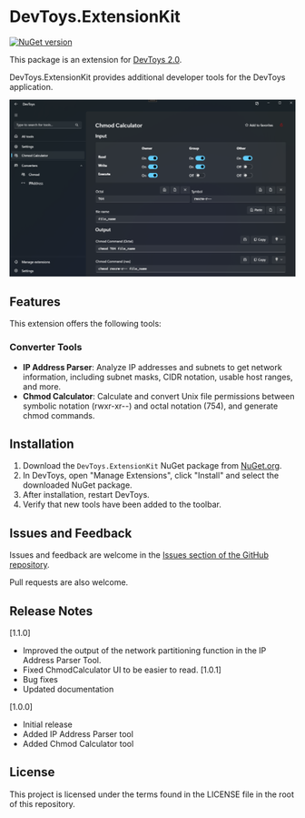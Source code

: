 # DevToys.ExtensionKit
[![NuGet version](https://badge.fury.io/nu/DevToys.ExtensionKit.svg)](https://badge.fury.io/nu/DevToys.ExtensionKit)

This package is an extension for [DevToys 2.0](https://devtoys.app/).

DevToys.ExtensionKit provides additional developer tools for the DevToys application.

![preview](https://raw.githubusercontent.com/yui10/DevToys.ExtensionKit/main/assets/preview.png?raw=true)

## Features

This extension offers the following tools:

### Converter Tools

- **IP Address Parser**: Analyze IP addresses and subnets to get network information, including subnet masks, CIDR notation, usable host ranges, and more.
- **Chmod Calculator**: Calculate and convert Unix file permissions between symbolic notation (rwxr-xr--) and octal notation (754), and generate chmod commands.

## Installation

1. Download the `DevToys.ExtensionKit` NuGet package from [NuGet.org](https://www.nuget.org/packages/DevToys.ExtensionKit).
2. In DevToys, open "Manage Extensions", click "Install" and select the downloaded NuGet package.
3. After installation, restart DevToys.
4. Verify that new tools have been added to the toolbar.

## Issues and Feedback
Issues and feedback are welcome in the [Issues section of the GitHub repository](https://github.com/yui10/DevToys.ExtensionKit/issues).

Pull requests are also welcome.

## Release Notes
[1.1.0]
- Improved the output of the network partitioning function in the IP Address Parser Tool.
- Fixed ChmodCalculator UI to be easier to read.
[1.0.1]
- Bug fixes
- Updated documentation

[1.0.0]
- Initial release
- Added IP Address Parser tool
- Added Chmod Calculator tool

## License

This project is licensed under the terms found in the LICENSE file in the root of this repository.